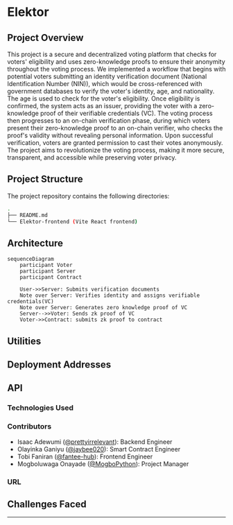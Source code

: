 # Elektor

## Project Overview

This project is a secure and decentralized voting platform that checks for voters' eligibility and uses zero-knowledge proofs to ensure their anonymity throughout the voting process.
We implemented a workflow that begins with potential voters submitting an identity verification document (National Identification Number (NIN)), which would be cross-referenced with government databases to verify the voter's identity, age, and nationality. The age is used to check for the voter's eligibility. Once eligibility is confirmed, the system acts as an issuer, providing the voter with a zero-knowledge proof of their verifiable credentials (VC).
The voting process then progresses to an on-chain verification phase, during which voters present their zero-knowledge proof to an on-chain verifier, who checks the proof's validity without revealing personal information. Upon successful verification, voters are granted permission to cast their votes anonymously.
The project aims to revolutionize the voting process, making it more secure, transparent, and accessible while preserving voter privacy.

## Project Structure

The project repository contains the following directories:

```sh
.
├── README.md
└── Elektor-frontend (Vite React frontend)
```

## Architecture

```mermaid
sequenceDiagram
    participant Voter
    participant Server
    participant Contract

    User->>Server: Submits verification documents
    Note over Server: Verifies identity and assigns verifiable credentials(VC)
    Note over Server: Generates zero knowledge proof of VC
    Server-->>Voter: Sends zk proof of VC
    Voter->>Contract: submits zk proof to contract
```

## Utilities


## Deployment Addresses

## API

### Technologies Used


### Contributors

- Isaac Adewumi ([@prettyirrelevant](https://github.com/prettyirrelevant)): Backend Engineer
- Olayinka Ganiyu ([@jaybee020](https://github.com/Jaybee020)): Smart Contract Engineer
- Tobi Faniran ([@fantee-hub](https://github.com/fantee-hub)): Frontend Engineer
- Mogboluwaga Onayade ([@MogboPython](https://github.com/MogboPython)): Project Manager

### URL


## Challenges Faced

****